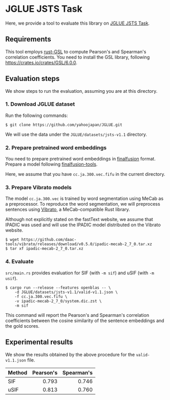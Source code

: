 # JGLUE JSTS Task

Here, we provide a tool to evaluate this library on [JGLUE JSTS Task](https://github.com/yahoojapan/JGLUE).

## Requirements

This tool employs [rust-GSL](https://github.com/GuillaumeGomez/rust-GSL)
to compute Pearson's and Spearman's correlation coefficients.
You need to install the GSL library, following https://crates.io/crates/GSL/6.0.0.

## Evaluation steps

We show steps to run the evaluation, assuming you are at this directory.

### 1. Download JGLUE dataset

Run the following commands:

```shell
$ git clone https://github.com/yahoojapan/JGLUE.git
```

We will use the data under the `JGLUE/datasets/jsts-v1.1` directory.

### 2. Prepare pretrained word embeddings

You need to prepare pretrained word embeddings in [finalfusion](https://docs.rs/finalfusion/) format.
Prepare a model following [finalfusion-tools](../../finalfusion-tools).

Here, we assume that you have `cc.ja.300.vec.fifu` in the current directory.

### 3. Prepare Vibrato models

The model `cc.ja.300.vec` is trained by word segmentation using MeCab as a preprocessor.
To reproduce the word segmentation, we will preprocess sentences using [Vibrato](https://github.com/daac-tools/vibrato), a MeCab-compatible Rust library.

Although not explicitly stated on the fastText website, we assume that IPADIC was used and will use the IPADIC model distributed on the Vibrato website.

```shell
$ wget https://github.com/daac-tools/vibrato/releases/download/v0.5.0/ipadic-mecab-2_7_0.tar.xz
$ tar xf ipadic-mecab-2_7_0.tar.xz
```

### 4. Evaluate

`src/main.rs` provides evaluation for SIF (with `-m sif`) and uSIF (with `-m usif`).

```shell
$ cargo run --release --features openblas -- \
    -d JGLUE/datasets/jsts-v1.1/valid-v1.1.json \
    -f cc.ja.300.vec.fifu \
    -v ipadic-mecab-2_7_0/system.dic.zst \
    -m sif
```

This command will report the Pearson's and Spearman's correlation coefficients between the cosine similarity of the sentence embeddings and the gold scores.

## Experimental results

We show the results obtained by the above procedure for the `valid-v1.1.json` file.

| Method | Pearson's | Spearman's |
| ------ | --------: | ---------: |
| SIF    |     0.793 |      0.746 |
| uSIF   |     0.813 |      0.760 |
